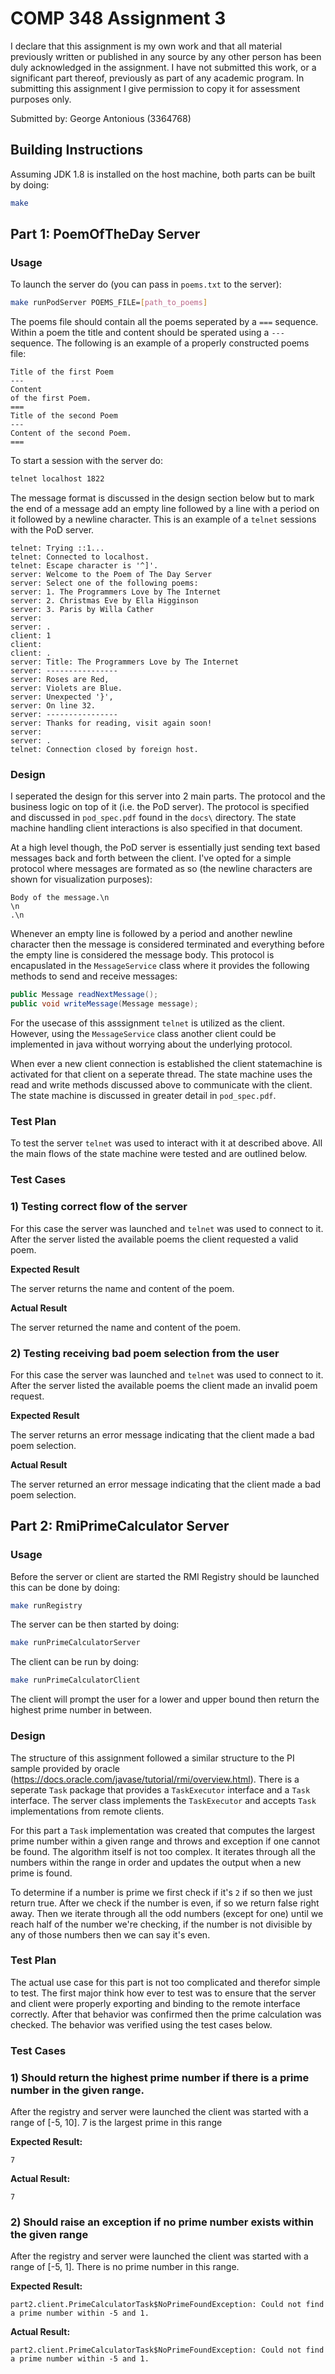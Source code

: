 # COMP 348 Assignment 3

I declare that this assignment is my own work and that all material previously written or published in any source by any other person has been duly acknowledged in the assignment. I have not submitted this work, or a significant part thereof, previously as part of any academic program. In submitting this assignment I give permission to copy it for assessment purposes only.

Submitted by: George Antonious (3364768)

## Building Instructions

Assuming JDK 1.8 is installed on the host machine, both parts can be built by doing:

```bash
make
```

## Part 1: PoemOfTheDay Server

### Usage

To launch the server do (you can pass in `poems.txt` to the server):

```bash
make runPodServer POEMS_FILE=[path_to_poems]
```

The poems file should contain all the poems seperated by a `===` sequence. Within a poem the title and content should be sperated using a `---` sequence. The following is an example of a properly constructed poems file:

```
Title of the first Poem
---
Content
of the first Poem.
===
Title of the second Poem
---
Content of the second Poem.
===
```

To start a session with the server do:

```bash
telnet localhost 1822
```

The message format is discussed in the design section below but to mark the end of a message add an empty line followed by a line with a period on it followed by a newline character. This is an example of a `telnet` sessions with the PoD server.

```
telnet: Trying ::1...
telnet: Connected to localhost.
telnet: Escape character is '^]'.
server: Welcome to the Poem of The Day Server
server: Select one of the following poems:
server: 1. The Programmers Love by The Internet
server: 2. Christmas Eve by Ella Higginson
server: 3. Paris by Willa Cather
server:
server: .
client: 1
client:
client: .
server: Title: The Programmers Love by The Internet
server: ----------------
server: Roses are Red,
server: Violets are Blue.
server: Unexpected '}',
server: On line 32.
server: ----------------
server: Thanks for reading, visit again soon!
server:
server: .
telnet: Connection closed by foreign host.
```

### Design

I seperated the design for this server into 2 main parts. The protocol and the business logic on top of it (i.e. the PoD server). The protocol is specified and discussed in `pod_spec.pdf` found in the `docs\` directory. The state machine handling client interactions is also specified in that document.

At a high level though, the PoD server is essentially just sending text based messages back and forth between the client. I've opted for a simple protocol where messages are formated as so (the newline characters are shown for visualization purposes):

```
Body of the message.\n
\n
.\n
```

Whenever an empty line is followed by a period and another newline character then the message is considered terminated and everything before the empty line is considered the message body. This protocol is encapuslated in the `MessageService` class where it provides the following methods to send and receive messages:

```java
public Message readNextMessage();
public void writeMessage(Message message);
```

For the usecase of this asssignment `telnet` is utilized as the client. However, using the `MessageService` class another client could be implemented in java without worrying about the underlying protocol.

When ever a new client connection is established the client statemachine is activated for that client on a seperate thread. The state machine uses the read and write methods discussed above to communicate with the client. The state machine is discussed in greater detail in `pod_spec.pdf`.

### Test Plan

To test the server `telnet` was used to interact with it at described above. All the main flows of the state machine were tested and are outlined below.

### Test Cases

### 1) Testing correct flow of the server

For this case the server was launched and `telnet` was used to connect to it. After the server listed the available poems the client requested a valid poem.

**Expected Result**

The server returns the name and content of the poem.

**Actual Result**

The server returned the name and content of the poem.

### 2) Testing receiving bad poem selection from the user

For this case the server was launched and `telnet` was used to connect to it. After the server listed the available poems the client made an invalid poem request.

**Expected Result**

The server returns an error message indicating that the client made a bad poem selection.

**Actual Result**

The server returned an error message indicating that the client made a bad poem selection.

## Part 2: RmiPrimeCalculator Server

### Usage

Before the server or client are started the RMI Registry should be launched this can be done by doing:

```bash
make runRegistry
```

The server can be then started by doing:

```bash
make runPrimeCalculatorServer
```

The client can be run by doing:

```bash
make runPrimeCalculatorClient
```

The client will prompt the user for a lower and upper bound then return the highest prime number in between.

### Design

The structure of this assignment followed a similar structure to the PI sample provided by oracle (https://docs.oracle.com/javase/tutorial/rmi/overview.html). There is a seperate `Task` package that provides a `TaskExecutor` interface and a `Task` interface. The server class implements the `TaskExecutor` and accepts `Task` implementations from remote clients.

For this part a `Task` implementation was created that computes the largest prime number within a given range and throws and exception if one cannot be found. The algorithm itself is not too complex. It iterates through all the numbers within the range in order and updates the output when a new prime is found.

To determine if a number is prime we first check if it's `2` if so then we just return true. After we check if the number is even, if so we return false right away. Then we iterate through all the odd numbers (except for one) until we reach half of the number we're checking, if the number is not divisible by any of those numbers then we can say it's even.

### Test Plan

The actual use case for this part is not too complicated and therefor simple to test. The first major think how ever to test was to ensure that the server and client were properly exporting and binding to the remote interface correctly. After that behavior was confirmed then the prime calculation was checked. The behavior was verified using the test cases below.

### Test Cases

### 1) Should return the highest prime number if there is a prime number in the given range.

After the registry and server were launched the client was started with a range of [-5, 10]. 7 is the largest prime in this range

**Expected Result:**

```
7
```

**Actual Result:**

```
7
```

### 2) Should raise an exception if no prime number exists within the given range

After the registry and server were launched the client was started with a range of [-5, 1]. There is no prime number in this range.

**Expected Result:**

```
part2.client.PrimeCalculatorTask$NoPrimeFoundException: Could not find a prime number within -5 and 1.
```

**Actual Result:**

```
part2.client.PrimeCalculatorTask$NoPrimeFoundException: Could not find a prime number within -5 and 1.
```